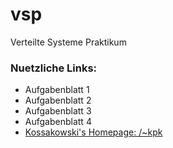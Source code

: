 # vsp
Verteilte Systeme Praktikum

### Nuetzliche Links:

* Aufgabenblatt 1
* Aufgabenblatt 2
* Aufgabenblatt 3
* Aufgabenblatt 4
* [Kossakowski's Homepage: /~kpk](http://users.informatik.haw-hamburg.de/~kpk/verteiltesysteme.html)
